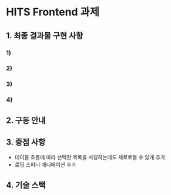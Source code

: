 # HITS Frontend 과제

## 1. 최종 결과물 구현 사항

### 1)

### 2)

### 3)

### 4)

## 2. 구동 안내

## 3. 중점 사항

- 테이블 흐름에 따라 선택한 목록을 서칭하는데도 세로로볼 수 있게 추가
- 로딩 스피너 애니메이션 추가

## 4. 기술 스택
